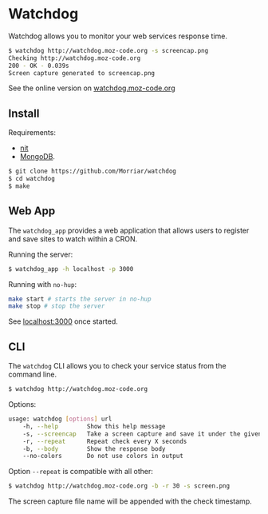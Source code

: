 # Watchdog

Watchdog allows you to monitor your web services response time.

~~~bash
$ watchdog http://watchdog.moz-code.org -s screencap.png
Checking http://watchdog.moz-code.org
200 - OK - 0.039s
Screen capture generated to screencap.png
~~~

See the online version on [watchdog.moz-code.org](http://watchdog.moz-code.org)

## Install

Requirements:
* [nit](http://nitlanguage.org)
* [MongoDB](https://docs.mongodb.com).

~~~bash
$ git clone https://github.com/Morriar/watchdog
$ cd watchdog
$ make
~~~

## Web App

The `watchdog_app` provides a web application that allows users to register
and save sites to watch within a CRON.

Running the server:

~~~bash
$ watchdog_app -h localhost -p 3000
~~~

Running with `no-hup`:

~~~bash
make start # starts the server in no-hup
make stop # stop the server
~~~

See [localhost:3000](http://localhost:3000) once started.

## CLI

The `watchdog` CLI allows you to check your service status from the command line.

~~~bash
$ watchdog http://watchdog.moz-code.org
~~~

Options:
~~~bash
usage: watchdog [options] url
	-h, --help        Show this help message
	-s, --screencap   Take a screen capture and save it under the given name
	-r, --repeat      Repeat check every X seconds
	-b, --body        Show the response body
	--no-colors       Do not use colors in output
~~~

Option `--repeat` is compatible with all other:

~~~bash
$ watchdog http://watchdog.moz-code.org -b -r 30 -s screen.png
~~~

The screen capture file name will be appended with the check timestamp.
